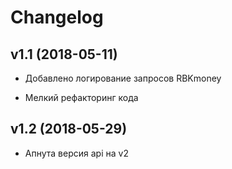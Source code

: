 # Changelog

## v1.1 (2018-05-11)

- Добавлено логирование запросов RBKmoney

- Мелкий рефакторинг кода

## v1.2 (2018-05-29)

- Апнута версия api на v2